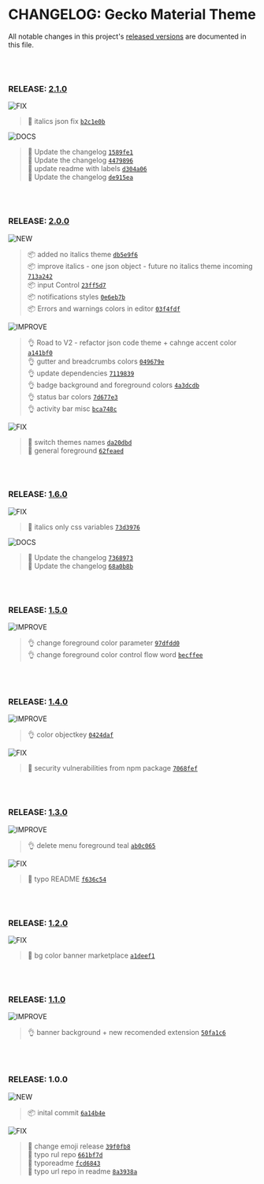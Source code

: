 # CHANGELOG: Gecko Material Theme
All notable changes in this project's [released versions](https://github.com/CarlosRGL/material-gecko-vscode/releases)
are
documented in this file.

<br>

<br>

### RELEASE: [2.1.0](https://github.com/CarlosRGL/material-gecko-vscode/compare/2.0.0...2.1.0)

![FIX](https://img.shields.io/badge/-FIX-gray.svg?colorB=ff6347)

> 🐛 italics json fix [`b2c1e0b`](https://github.com/CarlosRGL/material-gecko-vscode/commit/b2c1e0ba7692357675531065c90e7a4525d9bfe9) <br>

![DOCS](https://img.shields.io/badge/-DOCS-gray.svg?colorB=978CD4)

>  📖 Update the changelog [`1589fe1`](https://github.com/CarlosRGL/material-gecko-vscode/commit/1589fe108eb4c2954189947c84fc341876f1bd69) <br>
>  📖 Update the changelog [`4479896`](https://github.com/CarlosRGL/material-gecko-vscode/commit/4479896e2873fc0f5933e2dc7da4a500e1c3cf3d) <br>
> 📖 update readme with labels [`d304a06`](https://github.com/CarlosRGL/material-gecko-vscode/commit/d304a061acae37bd5931358f7aaf817f4626164c) <br>
>  📖 Update the changelog [`de915ea`](https://github.com/CarlosRGL/material-gecko-vscode/commit/de915ea0953edb79d764bde91ee13b643e309791) <br>

<br>

<br>

### RELEASE: [2.0.0](https://github.com/CarlosRGL/material-gecko-vscode/compare/1.6.0...2.0.0)

![NEW](https://img.shields.io/badge/-NEW-gray.svg?colorB=3778FF)

> 📦 added no italics theme [`db5e9f6`](https://github.com/CarlosRGL/material-gecko-vscode/commit/db5e9f6e1a154e1fd2f47d5811c05057ba718cc0) <br>
> 📦 improve italics - one json object - future no italics theme incoming [`713a242`](https://github.com/CarlosRGL/material-gecko-vscode/commit/713a24283eab936e852994b02816392fb061d506) <br>
> 📦 input Control [`23ff5d7`](https://github.com/CarlosRGL/material-gecko-vscode/commit/23ff5d7af82eed4f618c1d40f9ca9a6bca5295ae) <br>
> 📦 notifications styles [`0e6eb7b`](https://github.com/CarlosRGL/material-gecko-vscode/commit/0e6eb7ba9fc583a86a3879b07e8cbdd8a975d5b8) <br>
> 📦 Errors and warnings colors in editor [`03f4fdf`](https://github.com/CarlosRGL/material-gecko-vscode/commit/03f4fdff7ef796933315ca3538146963b8c481b8) <br>

![IMPROVE](https://img.shields.io/badge/-IMPROVEMENT-gray.svg?colorB=39AA54)

> 👌 Road to V2 - refactor json code theme + cahnge accent color [`a141bf0`](https://github.com/CarlosRGL/material-gecko-vscode/commit/a141bf0a731df6d33a97e73411dcfad08c82dd8f) <br>
> 👌 gutter and breadcrumbs colors [`049679e`](https://github.com/CarlosRGL/material-gecko-vscode/commit/049679e9176bf21892ec3172b259b1844d04346c) <br>
> 👌 update dependencies [`7119839`](https://github.com/CarlosRGL/material-gecko-vscode/commit/71198396a4e84222ff9f12a4496b114d769b12da) <br>
> 👌 badge background and foreground colors [`4a3dcdb`](https://github.com/CarlosRGL/material-gecko-vscode/commit/4a3dcdb390d4a5be5e5199269f4c2850b6b0676b) <br>
> 👌 status bar colors [`7d677e3`](https://github.com/CarlosRGL/material-gecko-vscode/commit/7d677e3fe573c8b8dea364709c6b8481d6c2f951) <br>
> 👌 activity bar misc [`bca748c`](https://github.com/CarlosRGL/material-gecko-vscode/commit/bca748cc993ad3e8c409319b7de4b70b12637d7b) <br>

![FIX](https://img.shields.io/badge/-FIX-gray.svg?colorB=ff6347)

> 🐛 switch themes names [`da20dbd`](https://github.com/CarlosRGL/material-gecko-vscode/commit/da20dbdf94fb3bb8f707429022da04fefe698b11) <br>
> 🐛 general foreground [`62feaed`](https://github.com/CarlosRGL/material-gecko-vscode/commit/62feaeda03a1d4f78208f57bd1b787c890f9f4c1) <br>

<br>

<br>

### RELEASE: [1.6.0](https://github.com/CarlosRGL/material-gecko-vscode/compare/1.5.0...1.6.0)

![FIX](https://img.shields.io/badge/-FIX-gray.svg?colorB=ff6347)

> 🐛 italics only css variables [`73d3976`](https://github.com/CarlosRGL/material-gecko-vscode/commit/73d39764f832817f09f500a9731a98f547c8a2a6) <br>

![DOCS](https://img.shields.io/badge/-DOCS-gray.svg?colorB=978CD4)

>  📖 Update the changelog [`7368973`](https://github.com/CarlosRGL/material-gecko-vscode/commit/7368973e6c5f32c01d3c8d4eb0d57510b69759fc) <br>
>  📖 Update the changelog [`68a0b8b`](https://github.com/CarlosRGL/material-gecko-vscode/commit/68a0b8b4c75b246ec8fd5f35a4c71d49e17f3c8f) <br>

<br>

<br>

### RELEASE: [1.5.0](https://github.com/CarlosRGL/material-gecko-vscode/compare/1.4.0...1.5.0)

![IMPROVE](https://img.shields.io/badge/-IMPROVEMENT-gray.svg?colorB=39AA54)

> 👌 change foreground color parameter [`97dfdd0`](https://github.com/CarlosRGL/material-gecko-vscode/commit/97dfdd0e22cdf6ef53635f6174e638271f61649a) <br>
> 👌 change foreground color control flow word [`becffee`](https://github.com/CarlosRGL/material-gecko-vscode/commit/becffee9ca6d5012ff3a0522a36f1e68f8852cee) <br>

<br>

<br>

### RELEASE: [1.4.0](https://github.com/CarlosRGL/material-gecko-vscode/compare/1.3.0...1.4.0)

![IMPROVE](https://img.shields.io/badge/-IMPROVEMENT-gray.svg?colorB=39AA54)

> 👌 color objectkey [`0424daf`](https://github.com/CarlosRGL/material-gecko-vscode/commit/0424daf5a825da8e0418ba5c3dfaffd8a4572b73) <br>

![FIX](https://img.shields.io/badge/-FIX-gray.svg?colorB=ff6347)

> 🐛 security vulnerabilities from npm package [`7068fef`](https://github.com/CarlosRGL/material-gecko-vscode/commit/7068fef0225a50b06683e8faa9786b7430f3de4b) <br>

<br>

<br>

### RELEASE: [1.3.0](https://github.com/CarlosRGL/material-gecko-vscode/compare/1.2.0...1.3.0)

![IMPROVE](https://img.shields.io/badge/-IMPROVEMENT-gray.svg?colorB=39AA54)

> 👌 delete menu foreground teal [`ab0c065`](https://github.com/CarlosRGL/material-gecko-vscode/commit/ab0c06555475854d89c9e4a82cf3b84e65dc5364) <br>

![FIX](https://img.shields.io/badge/-FIX-gray.svg?colorB=ff6347)

> 🐛 typo README [`f636c54`](https://github.com/CarlosRGL/material-gecko-vscode/commit/f636c5477f744b15eae3800c03bddcd46e4c3431) <br>

<br>

<br>

### RELEASE: [1.2.0](https://github.com/CarlosRGL/material-gecko-vscode/compare/1.1.0...1.2.0)

![FIX](https://img.shields.io/badge/-FIX-gray.svg?colorB=ff6347)

> 🐛 bg color banner marketplace [`a1deef1`](https://github.com/CarlosRGL/material-gecko-vscode/commit/a1deef1e22a43ec8530c9ea02a6cc58c98045f16) <br>

<br>

<br>

### RELEASE: [1.1.0](https://github.com/CarlosRGL/material-gecko-vscode/compare/1.0.0...1.1.0)

![IMPROVE](https://img.shields.io/badge/-IMPROVEMENT-gray.svg?colorB=39AA54)

> 👌 banner background + new recomended extension [`50fa1c6`](https://github.com/CarlosRGL/material-gecko-vscode/commit/50fa1c6255ff80eda883c584cec20dcf8b452a1f) <br>

<br>

<br>

### RELEASE: 1.0.0

![NEW](https://img.shields.io/badge/-NEW-gray.svg?colorB=3778FF)

> 📦 inital commit [`6a14b4e`](https://github.com/CarlosRGL/material-gecko-vscode/commit/6a14b4eb6431d6b9c48367c70896eb5e08ccf872) <br>

![FIX](https://img.shields.io/badge/-FIX-gray.svg?colorB=ff6347)

> 🐛 change emoji release [`39f0fb8`](https://github.com/CarlosRGL/material-gecko-vscode/commit/39f0fb83b2103707b2fa3cbe705136f97b3bc569) <br>
> 🐛 typo rul repo [`661bf7d`](https://github.com/CarlosRGL/material-gecko-vscode/commit/661bf7dfe22f8329e955d93c9dbf3b3f48466673) <br>
> 🐛 typoreadme [`fcd6843`](https://github.com/CarlosRGL/material-gecko-vscode/commit/fcd68438869dc8d74ebf2ddc3a4ce431dcba12f6) <br>
> 🐛 typo url repo in readme [`8a3938a`](https://github.com/CarlosRGL/material-gecko-vscode/commit/8a3938a447fa599c1b7c4bda6927c25a4587ddf9) <br>

<br>
